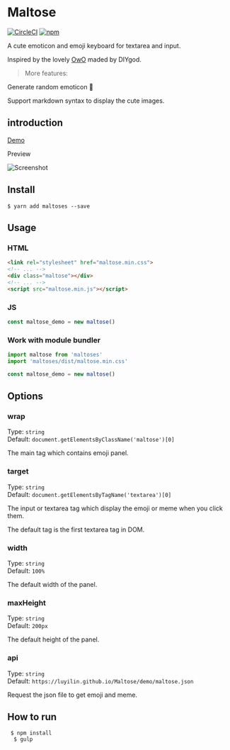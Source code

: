 # Maltose

[![CircleCI](https://circleci.com/gh/luyilin/Maltose/tree/master.svg?style=shield)](https://circleci.com/gh/luyilin/Maltose/tree/master)
[![npm](https://img.shields.io/npm/dm/maltoses.svg)](https://www.npmjs.com/package/maltoses)

A cute emoticon and emoji keyboard for textarea and input.

Inspired by the lovely [OwO](https://github.com/DIYgod/OwO) maded by DIYgod.

>More features: 

Generate random emoticon 💃

Support markdown syntax to display the cute images. 

## introduction

[Demo](https://luyilin.github.io/Maltose/demo/)

Preview

![Screenshot](https://wx4.sinaimg.cn/mw690/a2117cdbgy1fnqkrudssaj20j209umyi.jpg)


## Install

```
$ yarn add maltoses --save
```

## Usage

### HTML

```html
<link rel="stylesheet" href="maltose.min.css">
<!-- ... -->
<div class="maltose"></div>
<!-- ... -->
<script src="maltose.min.js"></script>
```

### JS

```js
const maltose_demo = new maltose()
```

### Work with module bundler

```js
import maltose from 'maltoses'
import 'maltoses/dist/maltose.min.css'

const maltose_demo = new maltose()
```

## Options

### wrap  

Type: `string`<br>
Default: `document.getElementsByClassName('maltose')[0]`

The main tag which contains emoji panel.

### target  

Type: `string`<br>
Default: `document.getElementsByTagName('textarea')[0]`

The input or textarea tag which display the emoji or meme when you click them.

The default tag is the first textarea tag in DOM.

### width  

Type: `string`<br>
Default: `100%`

The default width of the panel.

### maxHeight  

Type: `string`<br>
Default: `200px`

The default height of the panel.

### api  

Type: `string`<br>
Default: `https://luyilin.github.io/Maltose/demo/maltose.json`

Request the json file to get emoji and meme.

## How to run  

```
 $ npm install
  $ gulp 
```
